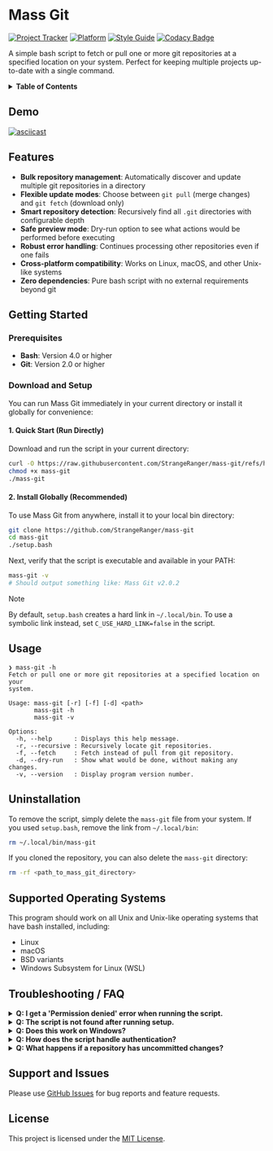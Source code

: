# Mass Git

[![Project Tracker](https://img.shields.io/badge/repo%20status-Project%20Tracker-lightgrey)](https://hthompson.dev/project-tracker#project-354401798)
[![Platform](https://img.shields.io/badge/platform-Linux%20|%20macOS-lightgrey)](#supported-operating-systems)
[![Style Guide](https://img.shields.io/badge/code%20style-Style%20Guide-blueviolet)](https://bsg.hthompson.dev/)
[![Codacy Badge](https://app.codacy.com/project/badge/Grade/494a52222d904c0cb37366e598eaf8a3)](https://www.codacy.com/gh/StrangeRanger/mass-git/dashboard?utm_source=github.com&amp;utm_medium=referral&amp;utm_content=StrangeRanger/mass-git&amp;utm_campaign=Badge_Grade)

A simple bash script to fetch or pull one or more git repositories at a specified location on your system. Perfect for keeping multiple projects up-to-date with a single command.

<details>
<summary><strong>Table of Contents</strong></summary>

- [Mass Git](#mass-git)
  - [Demo](#demo)
  - [Features](#features)
  - [Getting Started](#getting-started)
    - [Prerequisites](#prerequisites)
    - [Download and Setup](#download-and-setup)
      - [1. Quick Start (Run Directly)](#1-quick-start-run-directly)
      - [2. Install Globally (Recommended)](#2-install-globally-recommended)
  - [Usage](#usage)
  - [Uninstallation](#uninstallation)
  - [Supported Operating Systems](#supported-operating-systems)
  - [Troubleshooting / FAQ](#troubleshooting--faq)
  - [Support and Issues](#support-and-issues)
  - [License](#license)

</details>

## Demo

[![asciicast](https://asciinema.hthompson.dev/a/4.svg)](https://asciinema.hthompson.dev/a/4)

## Features

- **Bulk repository management**: Automatically discover and update multiple git repositories in a directory
- **Flexible update modes**: Choose between `git pull` (merge changes) and `git fetch` (download only)
- **Smart repository detection**: Recursively find all `.git` directories with configurable depth
- **Safe preview mode**: Dry-run option to see what actions would be performed before executing
- **Robust error handling**: Continues processing other repositories even if one fails
- **Cross-platform compatibility**: Works on Linux, macOS, and other Unix-like systems
- **Zero dependencies**: Pure bash script with no external requirements beyond git

## Getting Started

### Prerequisites

- **Bash**: Version 4.0 or higher
- **Git**: Version 2.0 or higher

### Download and Setup

You can run Mass Git immediately in your current directory or install it globally for convenience:

#### 1. Quick Start (Run Directly)

Download and run the script in your current directory:

```bash
curl -O https://raw.githubusercontent.com/StrangeRanger/mass-git/refs/heads/main/mass-git
chmod +x mass-git
./mass-git
```

#### 2. Install Globally (Recommended)

To use Mass Git from anywhere, install it to your local bin directory:

```bash
git clone https://github.com/StrangeRanger/mass-git
cd mass-git
./setup.bash
```

Next, verify that the script is executable and available in your PATH:

```bash
mass-git -v
# Should output something like: Mass Git v2.0.2
```

> [!NOTE]
> By default, `setup.bash` creates a hard link in `~/.local/bin`. To use a symbolic link instead, set `C_USE_HARD_LINK=false` in the script.

## Usage

```man
❯ mass-git -h
Fetch or pull one or more git repositories at a specified location on your
system.

Usage: mass-git [-r] [-f] [-d] <path>
       mass-git -h
       mass-git -v

Options:
  -h, --help      : Displays this help message.
  -r, --recursive : Recursively locate git repositories.
  -f, --fetch     : Fetch instead of pull from git repository.
  -d, --dry-run   : Show what would be done, without making any changes.
  -v, --version   : Display program version number.
```

## Uninstallation

To remove the script, simply delete the `mass-git` file from your system. If you used `setup.bash`, remove the link from `~/.local/bin`:

```bash
rm ~/.local/bin/mass-git
```

If you cloned the repository, you can also delete the `mass-git` directory:

```bash
rm -rf <path_to_mass_git_directory>
```

## Supported Operating Systems

This program should work on all Unix and Unix-like operating systems that have bash installed, including:

- Linux
- macOS
- BSD variants
- Windows Subsystem for Linux (WSL)

## Troubleshooting / FAQ

<details>
<summary><strong>Q: I get a 'Permission denied' error when running the script.</strong></summary>

> **A:** Make sure the script is executable: `chmod +x mass-git`.

</details>

<details>
<summary><strong>Q: The script is not found after running setup.</strong></summary>

> **A:** Ensure `~/.local/bin` is in your `$PATH`. You can add it to your shell resource file:
>
> ```bash
> # For bash users:
> echo 'export PATH="$HOME/.local/bin:$PATH"' >> ~/.bashrc
> source ~/.bashrc
>
> # For zsh users:
> echo 'export PATH="$HOME/.local/bin:$PATH"' >> ~/.zshrc
> source ~/.zshrc
> ```

</details>

<details>
<summary><strong>Q: Does this work on Windows?</strong></summary>

> **A:** Not natively, but it should work in WSL or other Unix-like environments.

</details>

<details>
<summary><strong>Q: How does the script handle authentication?</strong></summary>

> **A:** The script uses your existing git configuration and SSH keys.

</details>

<details>
<summary><strong>Q: What happens if a repository has uncommitted changes?</strong></summary>

> **A:** The script will attempt to pull/fetch as normal. Git's built-in safety features will prevent data loss, but you may see warnings about uncommitted changes.

</details>

## Support and Issues

Please use [GitHub Issues](https://github.com/StrangeRanger/mass-git/issues) for bug reports and feature requests.

## License

This project is licensed under the [MIT License](LICENSE).
